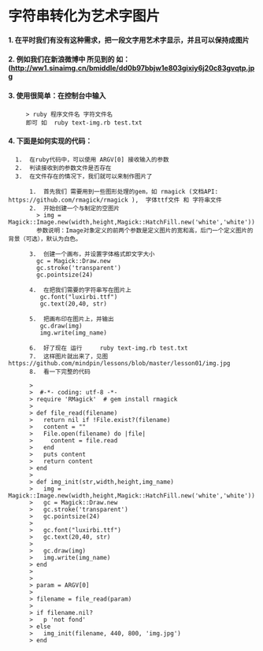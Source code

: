 字符串转化为艺术字图片
===========

####  1. 在平时我们有没有这种需求，把一段文字用艺术字显示，并且可以保持成图片

####  2. 例如我们在新浪微博中 所见到的  如：(http://ww1.sinaimg.cn/bmiddle/dd0b97bbjw1e803gixiy6j20c83gvqtp.jpg

####  3. 使用很简单：在控制台中输入 
         > ruby 程序文件名 字符文件名  
         即可 如  ruby text-img.rb test.txt

####  4. 下面是如何实现的代码：
      1.  在ruby代码中，可以使用 ARGV[0] 接收输入的参数  
      2.  判读接收到的参数文件是否存在
      3.  在文件存在的情况下，我们就可以来制作图片了
      
          1.  首先我们 需要用到一些图形处理的gem，如 rmagick (文档API: https://github.com/rmagick/rmagick ),  字体ttf文件 和 字符串文件
          2.  开始创建一个与制定的空图片  
            > img = Magick::Image.new(width,height,Magick::HatchFill.new('white','white'))
            参数说明：Image对象定义的前两个参数是定义图片的宽和高，后门一个定义图片的背景（可选），默认为白色。

          3.  创建一个画布，并设置字体格式即文字大小
            gc = Magick::Draw.new
            gc.stroke('transparent')
            gc.pointsize(24)

          4.  在把我们需要的字符串写在图片上
             gc.font("luxirbi.ttf")  
             gc.text(20,40, str)

          5.  把画布印在图片上，并输出
             gc.draw(img)
             img.write(img_name)  
          
          6.  好了现在 运行     ruby text-img.rb test.txt
          7.  这样图片就出来了，见图 https://github.com/mindpin/lessons/blob/master/lesson01/img.jpg
          8.  看一下完整的代码
          
          > 
          >  #-*- coding: utf-8 -*-
          > require 'RMagick'  # gem install rmagick
          > 
          > def file_read(filename)
          >   return nil if !File.exist?(filename)
          >   content = ""
          >   File.open(filename) do |file|
          >     content = file.read
          >   end
          >   puts content
          >   return content
          > end
          > 
          > def img_init(str,width,height,img_name)
          >   img = Magick::Image.new(width,height,Magick::HatchFill.new('white','white'))
          >   gc = Magick::Draw.new
          >   gc.stroke('transparent')
          >   gc.pointsize(24)
          > 
          >   gc.font("luxirbi.ttf")  
          >   gc.text(20,40, str)  
          > 
          >   gc.draw(img)
          >   img.write(img_name)  
          > end
          > 
          > 
          > param = ARGV[0]
          > 
          > filename = file_read(param)
          > 
          > if filename.nil?
          >   p 'not fond'
          > else
          >   img_init(filename, 440, 800, 'img.jpg')
          > end

